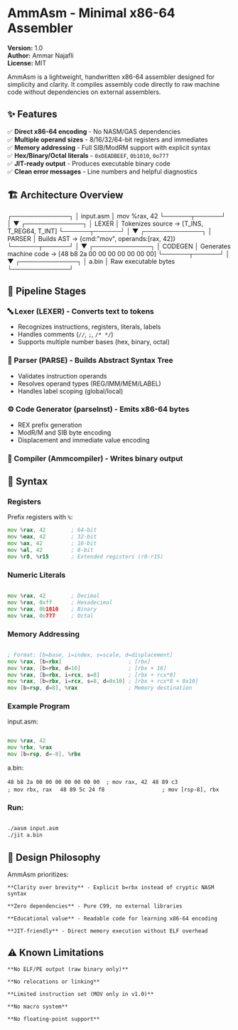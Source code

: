# AmmAsm - Minimal x86-64 Assembler

**Version:** 1.0  
**Author:** Ammar Najafli  
**License:** MIT  

AmmAsm is a lightweight, handwritten x86-64 assembler designed for simplicity and clarity. It compiles assembly code directly to raw machine code without dependencies on external assemblers.

## ✨ Features

✅ **Direct x86-64 encoding** - No NASM/GAS dependencies  
✅ **Multiple operand sizes** - 8/16/32/64-bit registers and immediates  
✅ **Memory addressing** - Full SIB/ModRM support with explicit syntax  
✅ **Hex/Binary/Octal literals** - `0xDEADBEEF`, `0b1010`, `0o777`  
✅ **JIT-ready output** - Produces executable binary code  
✅ **Clean error messages** - Line numbers and helpful diagnostics  

## 🏗️ Architecture Overview


┌─────────────┐
│ input.asm │ mov %rax, 42
└──────┬──────┘
│
▼
┌─────────────┐
│ LEXER │ Tokenizes source → [T_INS, T_REG64, T_INT]
└──────┬──────┘
│
▼
┌─────────────┐
│ PARSER │ Builds AST → {cmd:"mov", operands:[rax, 42]}
└──────┬──────┘
│
▼
┌─────────────┐
│ CODEGEN │ Generates machine code → [48 b8 2a 00 00 00 00 00 00 00]
└──────┬──────┘
│
▼
┌─────────────┐
│ a.bin │ Raw executable bytes
└─────────────┘


## 🔄 Pipeline Stages

### 🔤 Lexer (LEXER) - Converts text to tokens
- Recognizes instructions, registers, literals, labels
- Handles comments (`//`, `;`, `/* */`)
- Supports multiple number bases (hex, binary, octal)

### 🌳 Parser (PARSE) - Builds Abstract Syntax Tree
- Validates instruction operands
- Resolves operand types (REG/IMM/MEM/LABEL)
- Handles label scoping (global/local)

### ⚙️ Code Generator (parseInst) - Emits x86-64 bytes
- REX prefix generation
- ModR/M and SIB byte encoding
- Displacement and immediate value encoding

### 💾 Compiler (Ammcompiler) - Writes binary output

## 📝 Syntax

### Registers
Prefix registers with `%`:

```asm
mov %rax, 42        ; 64-bit
mov %eax, 42        ; 32-bit  
mov %ax, 42         ; 16-bit
mov %al, 42         ; 8-bit
mov %r8, %r15       ; Extended registers (r8-r15)
```


### Numeric Literals

```asm

mov %rax, 42        ; Decimal
mov %rax, 0xff      ; Hexadecimal
mov %rax, 0b1010    ; Binary
mov %rax, 0o777     ; Octal
```

### Memory Addressing
```asm

; Format: [b=base, i=index, s=scale, d=displacement]
mov %rax, [b=rbx]                     ; [rbx]
mov %rax, [b=rbx, d=16]               ; [rbx + 16]
mov %rax, [b=rbx, i=rcx, s=8]         ; [rbx + rcx*8]
mov %rax, [b=rbx, i=rcx, s=8, d=0x10] ; [rbx + rcx*8 + 0x10]
mov [b=rsp, d=8], %rax                ; Memory destination
```

### Example Program

input.asm:
```asm

mov %rax, 42
mov %rbx, %rax
mov [b=rsp, d=-8], %rbx
```

a.bin:

```48 b8 2a 00 00 00 00 00 00 00  ; mov rax, 42 ```
```48 89 c3                        ; mov rbx, rax  ```
```48 89 5c 24 f8                  ; mov [rsp-8], rbx```

### Run:
```bash

./aasm input.asm
./jit a.bin
```

## 🎯 Design Philosophy

AmmAsm prioritizes:

    **Clarity over brevity** - Explicit b=rbx instead of cryptic NASM syntax

    **Zero dependencies** - Pure C99, no external libraries

    **Educational value** - Readable code for learning x86-64 encoding

    **JIT-friendly** - Direct memory execution without ELF overhead

## ⚠️ Known Limitations

    **No ELF/PE output (raw binary only)**

    **No relocations or linking**

    **Limited instruction set (MOV only in v1.0)**

    **No macro system**

    **No floating-point support**

